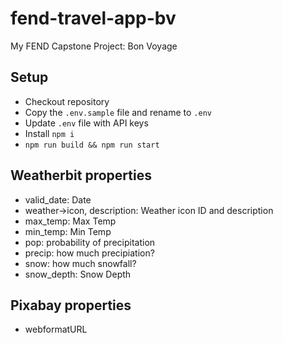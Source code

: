 # fend-travel-app-bv
My FEND Capstone Project: Bon Voyage

## Setup
- Checkout repository
- Copy the `.env.sample` file and rename to `.env`
- Update `.env` file with API keys
- Install `npm i`
- `npm run build && npm run start`

## Weatherbit properties
- valid_date: Date
- weather->icon, description: Weather icon ID and description
- max_temp: Max Temp
- min_temp: Min Temp
- pop: probability of precipitation
- precip: how much precipiation?
- snow: how much snowfall?
- snow_depth: Snow Depth

## Pixabay properties
- webformatURL